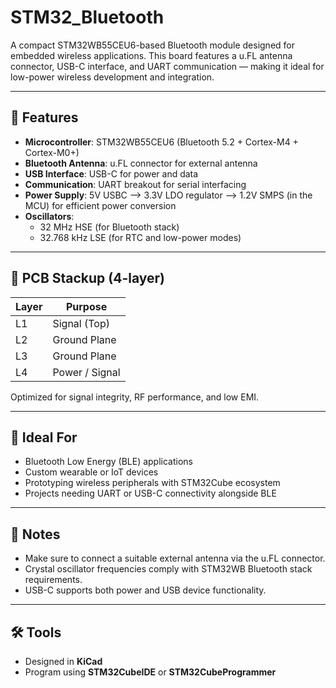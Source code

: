 # STM32_Bluetooth

A compact STM32WB55CEU6-based Bluetooth module designed for embedded wireless applications. This board features a u.FL antenna connector, USB-C interface, and UART communication — making it ideal for low-power wireless development and integration.

---

## 🔧 Features

- **Microcontroller**: STM32WB55CEU6 (Bluetooth 5.2 + Cortex-M4 + Cortex-M0+)
- **Bluetooth Antenna**: u.FL connector for external antenna
- **USB Interface**: USB-C for power and data
- **Communication**: UART breakout for serial interfacing
- **Power Supply**: 5V USBC --> 3.3V LDO regulator --> 1.2V SMPS (in the MCU) for efficient power conversion
- **Oscillators**:
  - 32 MHz HSE (for Bluetooth stack)
  - 32.768 kHz LSE (for RTC and low-power modes)

---

## 🧱 PCB Stackup (4-layer)

| Layer | Purpose           |
|-------|--------------------|
| L1    | Signal (Top)       |
| L2    | Ground Plane       |
| L3    | Ground Plane       |
| L4    | Power / Signal     |

Optimized for signal integrity, RF performance, and low EMI.

---

## 🧩 Ideal For

- Bluetooth Low Energy (BLE) applications
- Custom wearable or IoT devices
- Prototyping wireless peripherals with STM32Cube ecosystem
- Projects needing UART or USB-C connectivity alongside BLE

---

## 📡 Notes

- Make sure to connect a suitable external antenna via the u.FL connector.
- Crystal oscillator frequencies comply with STM32WB Bluetooth stack requirements.
- USB-C supports both power and USB device functionality.

---

## 🛠️ Tools

- Designed in **KiCad**
- Program using **STM32CubeIDE** or **STM32CubeProgrammer**
